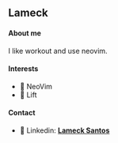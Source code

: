 ## Lameck

#### About me
I like workout and use neovim.

#### Interests

- 🔧 NeoVim
- 💪 Lift

#### Contact

- 📲 Linkedin: **[Lameck Santos](https://www.linkedin.com/in/lameck-santos/)**
